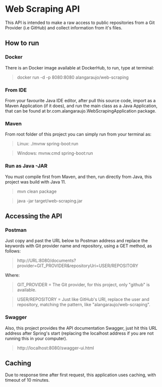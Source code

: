 # Web Scraping API

This API is intended to make a raw access to public repositories from a Git Provider (i.e GitHub) and collect information from it's files.

## How to run

### Docker

There is an Docker image available at DockerHub, to run, type at terminal:

> docker run -d -p 8080:8080 alangaraujo/web-scraping

### From IDE

From your favourite Java IDE editor, after pull this source code, import as a Maven Application (if it does), and run the main class as a Java Application, that can be found at br.com.alangaraujo.WebScrapingApplication package.

### Maven

From root folder of this project you can simply run from your terminal as:

> Linux: ./mvnw spring-boot:run

> Windows: mvnw.cmd spring-boot:run

### Run as Java -JAR

You must compile first from Maven, and then, run directly from Java, this project was build with Java 11.

> mvn clean package

> java -jar target/web-scraping.jar

## Accessing the API

### Postman

Just copy and past the URL below to Postman address and replace the keywords with Git provider name and repository, using a GET method, as follows:

> http://URL:8080/documents?provider=GIT_PROVIDER&repositoryUri=USER/REPOSITORY

Where:

>GIT_PROVIDER = The Git provider, for this project, only "github" is available.

>USER/REPOSITORY = Just like GitHub's URI, replace the user and repository, matching the pattern, like "alangaraujo/web-scraping".

### Swagger

Also, this project provides the API documentation Swagger, just hit this URL address after Spring's start (replacing the localhost address if you are not running this in your computer).

> http://localhost:8080/swagger-ui.html

## Caching

Due to response time after first request, this application uses caching, with timeout of 10 minutes.
